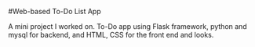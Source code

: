 #Web-based To-Do List App

A mini project I worked on. 
To-Do app using Flask framework, python and mysql for backend, and HTML, CSS for the front end and looks.
